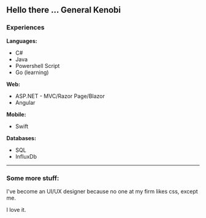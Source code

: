 ## Hello there ... General Kenobi

### Experiences
**Languages:** 
* C#
* Java
* Powershell Script
* Go (learning)

**Web:** 
* ASP.NET - MVC/Razor Page/Blazor
* Angular

**Mobile:** 
* Swift

**Databases:** 
* SQL
* InfluxDb

---
### Some more stuff:

I've become an UI/UX designer because no one at my firm likes css, except me.

I love it.
